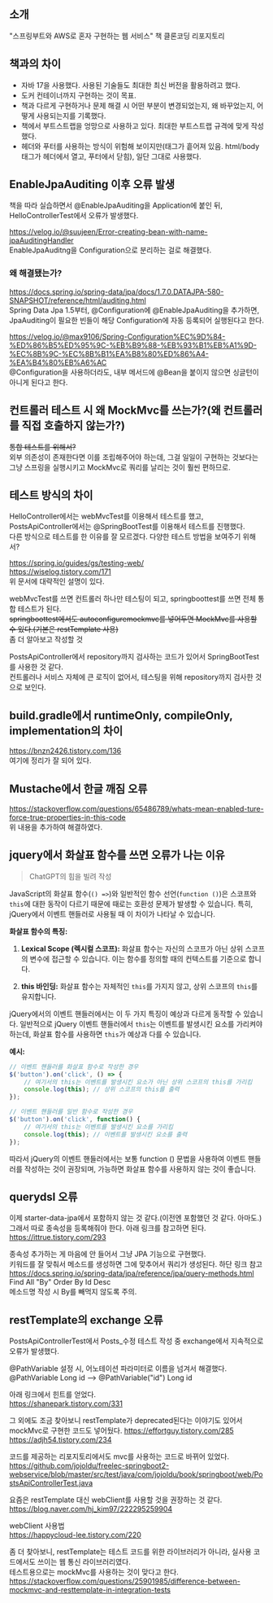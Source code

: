 
## 소개

"스프링부트와 AWS로 혼자 구현하는 웹 서비스" 책 클론코딩 리포지토리  

## 책과의 차이

- 자바 17을 사용했다. 사용된 기술들도 최대한 최신 버전을 활용하려고 했다.
- 도커 컨테이너까지 구현하는 것이 목표.
- 책과 다르게 구현하거나 문제 해결 시 어떤 부분이 변경되었는지, 왜 바꾸었는지, 어떻게 사용되는지를 기록했다.
- 책에서 부트스트랩을 엉망으로 사용하고 있다. 최대한 부트스트랩 규격에 맞게 작성했다.
- 헤더와 푸터를 사용하는 방식이 위험해 보이지만(태그가 흩어져 있음. html/body 태그가 헤더에서 열고, 푸터에서 닫힘), 일단 그대로 사용했다.

## EnableJpaAuditing 이후 오류 발생
책을 따라 실습하면서 @EnableJpaAuditing을 Application에 붙인 뒤, HelloControllerTest에서 오류가 발생했다.

https://velog.io/@suujeen/Error-creating-bean-with-name-jpaAuditingHandler  
EnableJpaAuditng을 Configuration으로 분리하는 걸로 해결했다.

### 왜 해결됐는가?
https://docs.spring.io/spring-data/jpa/docs/1.7.0.DATAJPA-580-SNAPSHOT/reference/html/auditing.html  
Spring Data Jpa 1.5부터, @Configuration에 @EnableJpaAuditing을 추가하면, JpaAuditing이 필요한 빈들이 해당 Configuration에 자동 등록되어 실행된다고 한다.

https://velog.io/@max9106/Spring-Configuration%EC%9D%84-%ED%86%B5%ED%95%9C-%EB%B9%88-%EB%93%B1%EB%A1%9D-%EC%8B%9C-%EC%8B%B1%EA%B8%80%ED%86%A4-%EA%B4%80%EB%A6%AC  
@Configuration을 사용하더라도, 내부 메서드에 @Bean을 붙이지 않으면 싱글턴이 아니게 된다고 한다.

## 컨트롤러 테스트 시 왜 MockMvc를 쓰는가?(왜 컨트롤러를 직접 호출하지 않는가?)
~~통합 테스트를 위해서?~~  
외부 의존성이 존재한다면 이를 조립해주어야 하는데, 그걸 일일이 구현하는 것보다는 그냥 스프링을 실행시키고 MockMvc로 쿼리를 날리는 것이 훨씬 편하므로.

## 테스트 방식의 차이
HelloController에서는 webMvcTest를 이용해서 테스트를 했고, PostsApiController에서는 @SpringBootTest를 이용해서 테스트를 진행했다.  
다른 방식으로 테스트를 한 이유를 잘 모르겠다. 다양한 테스트 방법을 보여주기 위해서?

https://spring.io/guides/gs/testing-web/  
https://wiselog.tistory.com/171  
위 문서에 대략적인 설명이 있다.

webMvcTest를 쓰면 컨트롤러 하나만 테스팅이 되고, springboottest를 쓰면 전체 통합 테스트가 된다.  
~~springboottest에서도 autoconfiguremockmvc를 넣어두면 MockMvc를 사용할 수 있다.(기본은 restTemplate 사용)~~  
좀 더 알아보고 작성할 것

PostsApiController에서 repository까지 검사하는 코드가 있어서 SpringBootTest를 사용한 것 같다.  
컨트롤러나 서비스 자체에 큰 로직이 없어서, 테스팅을 위해 repository까지 검사한 것으로 보인다.

## build.gradle에서 runtimeOnly, compileOnly, implementation의 차이

https://bnzn2426.tistory.com/136  
여기에 정리가 잘 되어 있다.

## Mustache에서 한글 깨짐 오류

https://stackoverflow.com/questions/65486789/whats-mean-enabled-ture-force-true-properties-in-this-code  
위 내용을 추가하여 해결하였다.

## jquery에서 화살표 함수를 쓰면 오류가 나는 이유

> ChatGPT의 힘을 빌려 작성

JavaScript의 화살표 함수(`() =>`)와 일반적인 함수 선언(`function ()`)은 스코프와 `this`에 대한 동작이 다르기 때문에 때로는 호환성 문제가 발생할 수 있습니다. 특히, jQuery에서 이벤트 핸들러로 사용될 때 이 차이가 나타날 수 있습니다.

**화살표 함수의 특징:**

1. **Lexical Scope (렉시컬 스코프):** 화살표 함수는 자신의 스코프가 아닌 상위 스코프의 변수에 접근할 수 있습니다. 이는 함수를 정의할 때의 컨텍스트를 기준으로 합니다.

2. **this 바인딩:** 화살표 함수는 자체적인 `this`를 가지지 않고, 상위 스코프의 `this`를 유지합니다.

jQuery에서의 이벤트 핸들러에서는 이 두 가지 특징이 예상과 다르게 동작할 수 있습니다. 일반적으로 jQuery 이벤트 핸들러에서 `this`는 이벤트를 발생시킨 요소를 가리켜야 하는데, 화살표 함수를 사용하면 `this`가 예상과 다를 수 있습니다.

**예시:**

```javascript
// 이벤트 핸들러를 화살표 함수로 작성한 경우
$('button').on('click', () => {
    // 여기서의 this는 이벤트를 발생시킨 요소가 아닌 상위 스코프의 this를 가리킴
    console.log(this); // 상위 스코프의 this를 출력
});

// 이벤트 핸들러를 일반 함수로 작성한 경우
$('button').on('click', function() {
    // 여기서의 this는 이벤트를 발생시킨 요소를 가리킴
    console.log(this); // 이벤트를 발생시킨 요소를 출력
});
```
따라서 jQuery의 이벤트 핸들러에서는 보통 function () 문법을 사용하여 이벤트 핸들러를 작성하는 것이 권장되며, 가능하면 화살표 함수를 사용하지 않는 것이 좋습니다.

## querydsl 오류

이제 starter-data-jpa에서 포함하지 않는 것 같다.(이전엔 포함했던 것 같다. 아마도.) 그래서 따로 종속성을 등록해줘야 한다. 아래 링크를 참고하면 된다.  
https://ittrue.tistory.com/293

종속성 추가하는 게 마음에 안 들어서 그냥 JPA 기능으로 구현했다.  
키워드를 잘 맞춰서 메소드를 생성하면 그에 맞추어서 쿼리가 생성된다. 하단 링크 참고  
https://docs.spring.io/spring-data/jpa/reference/jpa/query-methods.html  
Find All "By" Order By Id Desc  
메소드명 작성 시 By를 빼먹지 않도록 주의.

## restTemplate의 exchange 오류

PostsApiControllerTest에서 Posts_수정 테스트 작성 중 exchange에서 지속적으로 오류가 발생했다. 

@PathVariable 설정 시, 어노테이션 파라미터로 이름을 넘겨서 해결했다.  
@PathVariable Long id --> @PathVariable("id") Long id

아래 링크에서 힌트를 얻었다.  
https://shanepark.tistory.com/331

그 외에도 조금 찾아보니 restTemplate가 deprecated된다는 이야기도 있어서 mockMvc로 구현한 코드도 넣어뒀다.
https://effortguy.tistory.com/285  
https://adjh54.tistory.com/234

코드를 제공하는 리포지토리에서도 mvc를 사용하는 코드로 바뀌어 있었다.  
https://github.com/jojoldu/freelec-springboot2-webservice/blob/master/src/test/java/com/jojoldu/book/springboot/web/PostsApiControllerTest.java


요즘은 restTemplate 대신 webClient를 사용할 것을 권장하는 것 같다.    
https://blog.naver.com/hj_kim97/222295259904  

webClient 사용법  
https://happycloud-lee.tistory.com/220


좀 더 찾아보니, restTemplate는 테스트 코드를 위한 라이브러리가 아니라, 실사용 코드에서도 쓰이는 웹 통신 라이브러리였다.  
테스트용으로는 mockMvc를 사용하는 것이 맞다고 한다.  
https://stackoverflow.com/questions/25901985/difference-between-mockmvc-and-resttemplate-in-integration-tests
